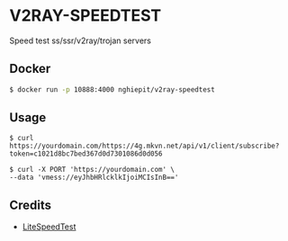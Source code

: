 # V2RAY-SPEEDTEST

Speed test ss/ssr/v2ray/trojan servers

## Docker

```bash
$ docker run -p 10888:4000 nghiepit/v2ray-speedtest
```

## Usage

```curl
$ curl https://yourdomain.com/https://4g.mkvn.net/api/v1/client/subscribe?token=c1021d8bc7bed367d0d7301086d0d056
```

```curl
$ curl -X PORT 'https://yourdomain.com' \
--data 'vmess://eyJhbHRlcklkIjoiMCIsInB=='
```

## Credits

- [LiteSpeedTest](https://github.com/xxf098/LiteSpeedTest)
